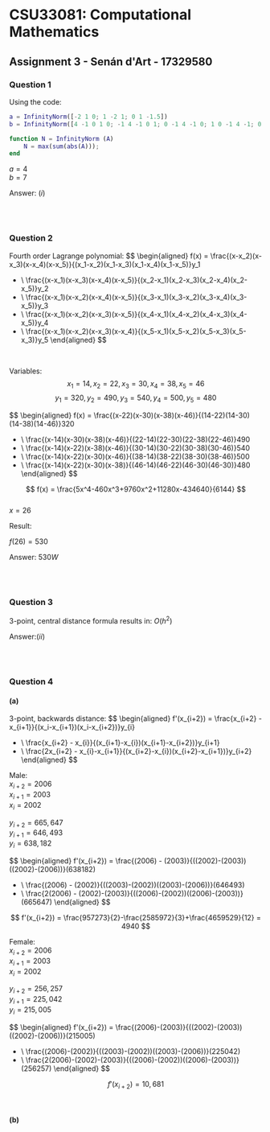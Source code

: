 # CSU33081: Computational Mathematics

## Assignment 3 - Senán d'Art - 17329580  

### Question 1

Using the code:  

```matlab 
a = InfinityNorm([-2 1 0; 1 -2 1; 0 1 -1.5])
b = InfinityNorm([4 -1 0 1 0; -1 4 -1 0 1; 0 -1 4 -1 0; 1 0 -1 4 -1; 0 1 0 1 -4])

function N = InfinityNorm (A)
    N = max(sum(abs(A)));
end
```

$a = 4$  
$b = 7$  

Answer: $(i)$

<br><br>

### Question 2

Fourth order Lagrange polynomial:
$$
\begin{aligned}
f(x) = 
\frac{(x-x_2)(x-x_3)(x-x_4)(x-x_5)}{(x_1-x_2)(x_1-x_3)(x_1-x_4)(x_1-x_5)}y_1 
+ \\
\frac{(x-x_1)(x-x_3)(x-x_4)(x-x_5)}{(x_2-x_1)(x_2-x_3)(x_2-x_4)(x_2-x_5)}y_2
+ \\
\frac{(x-x_1)(x-x_2)(x-x_4)(x-x_5)}{(x_3-x_1)(x_3-x_2)(x_3-x_4)(x_3-x_5)}y_3
+ \\
\frac{(x-x_1)(x-x_2)(x-x_3)(x-x_5)}{(x_4-x_1)(x_4-x_2)(x_4-x_3)(x_4-x_5)}y_4
+ \\
\frac{(x-x_1)(x-x_2)(x-x_3)(x-x_4)}{(x_5-x_1)(x_5-x_2)(x_5-x_3)(x_5-x_3)}y_5
\end{aligned}
$$

<br>

Variables:
$$
x_1 = 14, x_2 = 22, x_3 = 30, x_4 = 38, x_5 = 46
$$
$$
y_1 = 320, y_2 = 490, y_3 = 540, y_4 = 500, y_5 = 480
$$

$$
\begin{aligned}
f(x) = 
\frac{(x-22)(x-30)(x-38)(x-46)}{(14-22)(14-30)(14-38)(14-46)}320 
+ \\
\frac{(x-14)(x-30)(x-38)(x-46)}{(22-14)(22-30)(22-38)(22-46)}490
+ \\
\frac{(x-14)(x-22)(x-38)(x-46)}{(30-14)(30-22)(30-38)(30-46)}540
+ \\
\frac{(x-14)(x-22)(x-30)(x-46)}{(38-14)(38-22)(38-30)(38-46)}500
+ \\
\frac{(x-14)(x-22)(x-30)(x-38)}{(46-14)(46-22)(46-30)(46-30)}480
\end{aligned}
$$

$$
f(x) = \frac{5x^4-460x^3+9760x^2+11280x-434640}{6144}
$$  
$x=26$  

Result:  

$f(26)=530$


Answer: $530W$

<br><br>

### Question 3

3-point, central distance formula results in:
$O(h^2)$

Answer:$(ii)$

<br><br>

### Question 4

#### (a)  

3-point, backwards distance: 
$$
\begin{aligned}
f'(x_{i+2}) = 
\frac{x_{i+2} - x_{i+1}}{(x_i-x_{i+1})(x_i-x_{i+2})}y_{i} 
+ \\
\frac{x_{i+2} - x_{i}}{(x_{i+1}-x_{i})(x_{i+1}-x_{i+2})}y_{i+1} 
+ \\
\frac{2x_{i+2} - x_{i}-x_{i+1}}{(x_{i+2}-x_{i})(x_{i+2}-x_{i+1})}y_{i+2} 
\end{aligned}
$$

Male:  
$x_{i+2} = 2006$  
$x_{i+1} = 2003$  
$x_{i} = 2002$

$y_{i+2} = 665,647$  
$y_{i+1} = 646,493$  
$y_{i} = 638,182$

$$
\begin{aligned}
f'(x_{i+2}) = 
\frac{(2006) - (2003)}{((2002)-(2003))((2002)-(2006))}(638182)
+ \\
\frac{(2006) - (2002)}{((2003)-(2002))((2003)-(2006))}(646493)
+ \\
\frac{2(2006) - (2002)-(2003)}{((2006)-(2002))((2006)-(2003))}(665647)
\end{aligned}
$$

$$
f'(x_{i+2}) = \frac{957273}{2}-\frac{2585972}{3}+\frac{4659529}{12} = 4940
$$

Female:  
$x_{i+2} = 2006$  
$x_{i+1} = 2003$  
$x_{i} = 2002$

$y_{i+2} = 256,257$  
$y_{i+1} = 225,042$  
$y_{i} = 215,005$

$$
\begin{aligned}
f'(x_{i+2}) = 
\frac{(2006)-(2003)}{((2002)-(2003))((2002)-(2006))}(215005)
+ \\
\frac{(2006)-(2002)}{((2003)-(2002))((2003)-(2006))}(225042)
+ \\
\frac{2(2006)-(2002)-(2003)}{((2006)-(2002))((2006)-(2003))}(256257)
\end{aligned}
$$

$$
f'(x_{i+2}) = 10,681
$$

<br>

#### (b)
